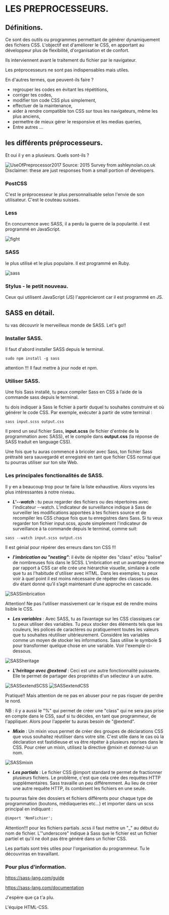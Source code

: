 # LES PREPROCESSEURS.

## Définitions.

Ce sont des outils ou programmes permettant de générer dynamiquement des fichiers CSS. L'objectif est d'améliorer le CSS, en apportant au développeur plus de flexibilité, d'organisation et de confort.

Ils interviennent avant le traitement du fichier par le navigateur.

Les préprocesseurs ne sont pas indispensables mais utiles.

 En d'autres termes, que peuvent-ils faire ?

 * regrouper les codes en évitant les répétitions,
 * corriger tes codes,
 * modifier ton code CSS plus simplement,
 * effectuer de la maintenance,
 * aider à rendre compatible ton CSS sur tous les navigateurs, même les plus anciens,
 * permettre de mieux gérer le responsive et les medias queries,
 * Entre autres ...


## les différents préprocesseurs.

Et oui il y en a plusieurs. Quels sont-ils ?

![UseOfPreprocessor2017](https://www.keycdn.com/img/blog/sass-vs-less-poll.webp)
Source: 2015 Survey from ashleynolan.co.uk Disclaimer: these are just responses from a small portion of developers.

### PostCSS
C'est le préprocesseur le plus personnalisable selon l'envie de son utilisateur. C'est le couteau suisses.

### Less
En concurrence avec SASS, il a perdu la guerre de la popularité.
il est programmé en JavaScript.

![fight](https://blog.rapid7.com/content/images/le-img/2014/10/which-css-preprocessor-should-you-choose.png)

### SASS
le plus utilisé et le plus populaire.
Il est programmé en Ruby.

![sass](https://zestedesavoir.com/media/galleries/848/caf928bf-ca8a-4170-b9c2-501a52c9e65c.png)


### Stylus - le petit nouveau.
Ceux qui utilisent JavaScript (JS) l'apprécieront car il est programmé en JS.



## SASS en détail.

tu vas découvrir le merveilleux monde de SASS. Let's go!!


### Installer SASS.

Il faut d'abord installer  SASS depuis le terminal.

```
sudo npm install -g sass
```

attention !!! Il faut mettre à jour node et npm.


### Utiliser SASS.

Une fois Sass installé, tu peux compiler Sass en CSS à l’aide de la commande sass depuis le terminal.

tu dois indiquer à Sass le fichier à partir duquel tu souhaites construire et où générer le code CSS. Par exemple, exécuter à partir de votre terminal :

```
sass input.scss output.css
```
Il prend un seul fichier Sass, **input.scss** (le fichier d'entrée de la programmation avec SASS), et le compile dans **output.css** (la réponse de SASS traduit en language CSS).

Une fois que tu auras commencé à bricoler avec Sass, ton fichier Sass prétraité sera sauvegardé et enregistré en tant que fichier CSS normal que tu pourras utiliser sur ton site Web.


### Les principales fonctionalités de SASS.

Il y en a beaucoup trop pour te faire la liste exhaustive. Alors voyons les plus intéressantes à notre niveau.


* _**L'--watch**_ : tu peux regarder des fichiers ou des répertoires avec l'indicateur --watch. L'indicateur de surveillance indique à Sass de surveiller les modifications apportées à tes fichiers source et de recompiler les CSS chaque fois que tu enregistres dans Sass. Si tu veux regarder ton fichier input.scss, ajoute simplement l'indicateur de surveillance à ta commande depuis le terminal, comme suit:

```
sass --watch input.scss output.css
```

Il est génial pour répérer des erreurs dans ton CSS !!!


* _**l'imbrication ou "nesting"**_: il évite de répéter des "class" et/ou "balise" de nombreuses fois dans le SCSS. L'imbrication est un avantage énorme par rapport à CSS car elle crée une hiérarchie visuelle, similaire à celle que tu as l'habitude d'utiliser avec HTML. Dans les exemples, tu peux voir à quel point il est moins nécessaire de répéter des classes ou des div étant donné qu’il s’agit maintenant d’une approche en cascade.

![SASSimbrication](https://github.com/yes-we-web/HTML-CSS/blob/master/Article_CSS/images/SASSImbrication.jpg?raw=true)

Attention! Ne pas l'utiliser massivement car le risque  est de rendre moins lisible le CSS.


* _**Les variables**_ : Avec SASS, tu as l’avantage sur les CSS classiques car tu peux utiliser des variables. Tu peux stocker des éléments tels que les couleurs, les polices de caractères ou pratiquement toutes les valeurs que tu souhaites réutiliser ultérieurement. Considére les variables comme un moyen de stocker les informations. Sass utilise le symbole $ pour transformer quelque chose en une variable. Voir l'exemple ci-dessous.

![SASSheritage](https://github.com/yes-we-web/HTML-CSS/blob/master/Article_CSS/images/variablesexampleSASS.jpg)


* _**L'héritage avec @extend**_ : Ceci est une autre fonctionnalité puissante. Elle te permet de partager des propriétés d'un sélecteur à un autre.

![SASSextendSCSS](https://github.com/yes-we-web/HTML-CSS/blob/master/Article_CSS/images/extendSASS.jpg)
![SASSextendCSS](https://github.com/yes-we-web/HTML-CSS/blob/master/Article_CSS/images/extend2SASS.jpg)

Pratique!! Mais attention de ne pas en abuser pour ne pas risquer de perdre le nord.

NB : il y a aussi le "%" qui permet de créer une "class" qui ne sera pas prise en compte dans le CSS, sauf si tu décides, en tant que programmeur, de l'appliquer. Alors pour l'appeler tu auras besoin de "@extend".


* _**Mixin**_ : Un mixin vous permet de créer des groupes de déclarations CSS que vous souhaitez réutiliser dans votre site. C'est utile dans le cas où la déclaration est fastidieuse et va être répéter à plusieurs reprises dans le CSS. Pour créer un mixin, utilisez la directive @mixin et donnez-lui un nom.

![SASSmixin](https://github.com/yes-we-web/HTML-CSS/blob/master/Article_CSS/images/mixinSASS.jpg)


* _**Les partials**_ : Le fichier CSS @import standard te permet de fractionner plusieurs fichiers. Le problème, c'est que cela crée des requêtes HTTP supplémentaires. Sass travaille un peu différemment. Au lieu de créer une autre requête HTTP, ils combinent les fichiers en une seule.

tu pourras faire des dossiers et fichiers différents pour chaque type de programmation (boutons, médiaqueries etc...) et importer dans un scss principal en indiquant :
```md
@import 'NomFichier';
```
Attention!!! pour les fichiers partials .scss il faut mettre un "_" au début du nom de fichier. L'"underscore" indique à Sass que le fichier est un fichier partiel et qu'il ne doit pas être généré dans un fichier CSS.

Les partials sont très utiles pour l'organisation du programmeur. Tu le découvriras en travaillant.


### Pour plus d'information.

https://sass-lang.com/guide

https://sass-lang.com/documentation


J'espère que ça t'a plu. 

L'équipe HTML-CSS.


